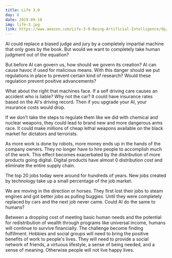 ```yaml
---
title: Life 3.0
day: 6
date: 2019-09-18
img: life-3.jpg
link: https://www.amazon.com/Life-3-0-Being-Artificial-Intelligence/dp/1101946598
---
```


AI could replace a biased judge and jury by a completely impartial machine that
only goes by the book. But would we want to completely take human judgment
out of the equation?

But before AI can govern us, how should we govern its creation? AI can cause
havoc if used for malicious means. With this danger should we put regulations in
place to prevent certain kind of research? Would these regulation prevent
positive advancements?

What about the right that machines face. If a self driving care causes an
accident who is liable? Why not the car? It could have insurance rates based on
the AI's driving record. Then if you upgrade your AI, your insurance costs would drop.

If we don't take the steps to regulate them like we did with
chemical and nuclear weapons, they could lead to brand new and more dangerous
arms race. It could make millions of cheap lethal weapons available on the black
market for dictators and terrorists. 

As more work is done by robots, more money ends up in the hands of the company
owners. They no longer have to hire people to accomplish much of the work. 
This effect becomes exacerbated by the distribution of more products going
digital. Digital products have almost 0 distribution cost and eliminate the
entire supply chain.

The top 20 jobs today were around for hundreds of years. New jobs created by
technology take up a small percentage of the job market.

We are moving in the direction or horses. They first lost their jobs to steam
engines and got better jobs as pulling buggies. Until they were completely
replaced by cars and the next job never came. Could AI do the same to humans?

Between a dropping cost of meeting basic human needs and the potential for
redistribution of wealth through programs like universal income, humans will
continue to survive financially. The challenge become finding fulfillment.
Hobbies and social groups will need to bring the positive benefits of work to
people's lives. They will need to provide a social network of friends, a
virtuous lifestyle, a sense of being needed, and a sense of meaning. Otherwise
people will not live happy lives.
